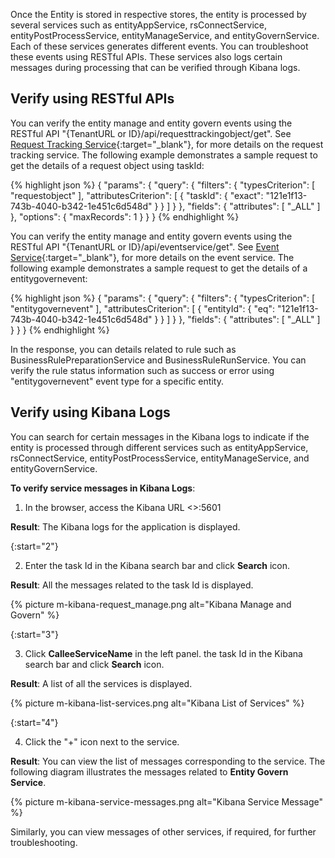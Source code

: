 Once the Entity is stored in respective stores, the entity is processed by several services such as entityAppService, rsConnectService, entityPostProcessService, entityManageService, and entityGovernService. Each of these services generates different events. You can troubleshoot these events using RESTful APIs. These services also logs certain messages during processing that can be verified through Kibana logs.

## Verify using RESTful APIs

You can verify the entity manage and entity govern events using the RESTful API "{TenantURL or ID}/api/requesttrackingobject/get". See [Request Tracking Service](/{{site.data.rdp_links_version.SDK}}/api_get_request_tracking_object.html){:target="_blank"}, for more details on the request tracking service. The following example demonstrates a sample request to get the details of a request object using taskId:


{% highlight json %}
{
  "params": {
    "query": {
      "filters": {
        "typesCriterion": [
          "requestobject"
        ],
        "attributesCriterion": [
          {
            "taskId": {
              "exact": "121e1f13-743b-4040-b342-1e451c6d548d"
            }
          }
        ]
      }
    },
    "fields": {
      "attributes": [
        "_ALL"
      ]
    },
    "options": {
      "maxRecords": 1
    }
  }
}
{% endhighlight %}

You can verify the entity manage and entity govern events using the RESTful API "{TenantURL or ID}/api/eventservice/get". See [Event Service](/{{site.data.rdp_links_version.SDK}}/api_events_get.html){:target="_blank"}, for more details on the event service. The following example demonstrates a sample request to get the details of a entitygovernevent:


{% highlight json %}
{
  "params": {
    "query": {
      "filters": {
        "typesCriterion": [
          "entitygovernevent"
        ],
        "attributesCriterion": [
          {
            "entityId": {
              "eq": "121e1f13-743b-4040-b342-1e451c6d548d"
            }
          }
        ]
      }
    },
    "fields": {
      "attributes": [
        "_ALL"
      ]
    }
  }
}
{% endhighlight %}


In the response, you can details related to rule such as BusinessRulePreparationService and BusinessRuleRunService. You can verify the rule status information such as success or error using "entitygovernevent" event type for a specific entity.

## Verify using Kibana Logs

You can search for certain messages in the Kibana logs to indicate if the entity is processed through different services such as entityAppService, rsConnectService, entityPostProcessService, entityManageService, and entityGovernService.

**To verify service messages in Kibana Logs**:

1. In the browser, access the Kibana URL <<ApplicationURL>>:5601

  **Result**: The Kibana logs for the application is displayed.

{:start="2"}

2. Enter the task Id in the Kibana search bar and click **Search** icon.

  **Result**: All the messages related to the task Id is displayed.

{% picture m-kibana-request_manage.png alt="Kibana Manage and Govern" %}

{:start="3"}

3. Click **CalleeServiceName** in the left panel. the task Id in the Kibana search bar and click **Search** icon.

  **Result**: A list of all the services is displayed.

{% picture m-kibana-list-services.png alt="Kibana List of Services" %}

{:start="4"}

4. Click the "+" icon next to the service. 

  **Result**: You can view the list of messages corresponding to the service. The following diagram illustrates the messages related to **Entity Govern Service**.

{% picture m-kibana-service-messages.png alt="Kibana Service Message" %}

Similarly, you can view messages of other services, if required, for further troubleshooting.